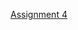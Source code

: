 <a href="https://github.com/abdulsmapara/IOOM/blob/master/Assignment%204/Assignment4_IOOM.pdf">Assignment 4</a>
